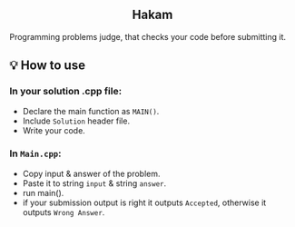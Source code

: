 <h2 align = "center">Hakam</h2>

Programming problems judge, that checks your code before submitting it.

## 💡 How to use

### In your solution .cpp file:
- Declare the main function as `MAIN()`.
- Include `Solution` header file.
- Write your code.

### In `Main.cpp`:
- Copy input & answer of the problem.
- Paste it to string `input` & string `answer`.
- run main().
- if your submission output is right it outputs `Accepted`, otherwise it outputs `Wrong Answer`.
